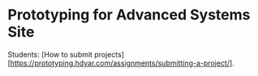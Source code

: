 # Prototyping for Advanced Systems Site

Students: [How to submit projects][https://prototyping.hdyar.com/assignments/submitting-a-project/].
